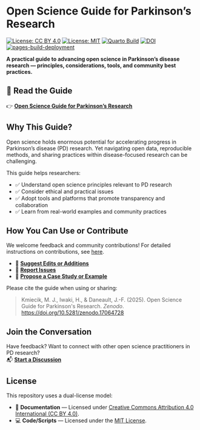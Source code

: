 # Open Science Guide for Parkinson’s Research

[![License: CC BY 4.0](https://img.shields.io/badge/License-CC%20BY%204.0-lightgrey.svg)](https://creativecommons.org/licenses/by/4.0/) [![License: MIT](https://img.shields.io/badge/Code%20License-MIT-blue.svg)](https://opensource.org/licenses/MIT) [![Quarto Build](https://img.shields.io/badge/Quarto-Published-blue)](https://mjff-researchcommunity.github.io/open-science-guide/) [![DOI](https://zenodo.org/badge/DOI/10.5281/zenodo.17064728.svg)](https://doi.org/10.5281/zenodo.17064728)
[![pages-build-deployment](https://github.com/MJFF-ResearchCommunity/open-science-guide/actions/workflows/pages/pages-build-deployment/badge.svg?branch=gh-pages)](https://github.com/MJFF-ResearchCommunity/open-science-guide/actions/workflows/pages/pages-build-deployment)

**A practical guide to advancing open science in Parkinson’s disease research — principles, considerations, tools, and community best practices.**

## 📖 Read the Guide

👉 [**Open Science Guide for Parkinson’s Research**](https://mjff-researchcommunity.github.io/open-science-guide/)

## Why This Guide?

Open science holds enormous potential for accelerating progress in Parkinson’s disease (PD) research. Yet navigating open data, reproducible methods, and sharing practices within disease-focused research can be challenging.

This guide helps researchers:

-   ✅ Understand open science principles relevant to PD research
-   ✅ Consider ethical and practical issues
-   ✅ Adopt tools and platforms that promote transparency and collaboration
-   ✅ Learn from real-world examples and community practices

## How You Can Use or Contribute

We welcome feedback and community contributions! For detailed instructions on contributions, see [here](https://mjff-researchcommunity.github.io/open-science-guide/#interested-in-contributing).

-   📝 [**Suggest Edits or Additions**](https://github.com/mjff-researchcommunity/open-science-guide/issues)
-   🐛 [**Report Issues**](https://github.com/mjff-researchcommunity/open-science-guide/issues)
-   🤝 [**Propose a Case Study or Example**](https://github.com/mjff-researchcommunity/open-science-guide/issues)

Please cite the guide when using or sharing:

> Kmiecik, M. J., Iwaki, H., & Daneault, J.-F. (2025). Open Science Guide for Parkinson's Research. *Zenodo*. https://doi.org/10.5281/zenodo.17064728

## Join the Conversation

Have feedback? Want to connect with other open science practitioners in PD research?\
📬 [**Start a Discussion**](https://rcop.michaeljfox.org/)


## License

This repository uses a dual-license model:

-   📖 **Documentation** — Licensed under [Creative Commons Attribution 4.0 International (CC BY 4.0)](https://creativecommons.org/licenses/by/4.0/).
-   💻 **Code/Scripts** — Licensed under the [MIT License](https://opensource.org/licenses/MIT).
